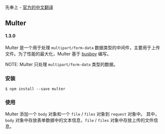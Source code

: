 先奉上 - [官方的中文翻译](https://github.com/expressjs/multer/blob/master/doc/README-zh-cn.md)

## Multer  
#### 1.3.0

Multer 是一个用于处理 `multipart/form-data` 数据类型的中间件，主要用于上传文件。为了性能的最大化，Multer 基于 [busboy](https://github.com/mscdex/busboy) 编写。

NOTE: Multer 只处理 `multipart/form-data` 类型的数据。

### 安装

```
$ npm install --save multer
```

### 使用  

Multer 添加一个 `body` 对象和一个 `file` / `files` 对象到 `request` 对象中。 其中， `body` 对象中存放表单数据中的文本信息，`file` / `files` 对象中存放上传的文件信息。

